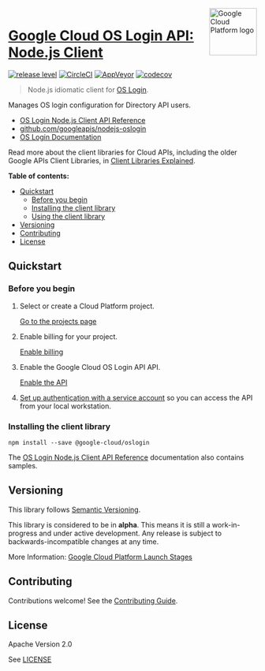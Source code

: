 <img src="https://avatars2.githubusercontent.com/u/2810941?v=3&s=96" alt="Google Cloud Platform logo" title="Google Cloud Platform" align="right" height="96" width="96"/>

# [Google Cloud OS Login API: Node.js Client](https://github.com/googleapis/nodejs-oslogin)

[![release level](https://img.shields.io/badge/release%20level-alpha-orange.svg?style&#x3D;flat)](https://cloud.google.com/terms/launch-stages)
[![CircleCI](https://img.shields.io/circleci/project/github/googleapis/nodejs-oslogin.svg?style=flat)](https://circleci.com/gh/googleapis/nodejs-oslogin)
[![AppVeyor](https://ci.appveyor.com/api/projects/status/github/googleapis/nodejs-oslogin?branch=master&svg=true)](https://ci.appveyor.com/project/googleapis/nodejs-oslogin)
[![codecov](https://img.shields.io/codecov/c/github/googleapis/nodejs-oslogin/master.svg?style=flat)](https://codecov.io/gh/googleapis/nodejs-oslogin)

> Node.js idiomatic client for [OS Login][product-docs].

Manages OS login configuration for Directory API users.


* [OS Login Node.js Client API Reference][client-docs]
* [github.com/googleapis/nodejs-oslogin](https://github.com/googleapis/nodejs-oslogin)
* [OS Login Documentation][product-docs]

Read more about the client libraries for Cloud APIs, including the older
Google APIs Client Libraries, in [Client Libraries Explained][explained].

[explained]: https://cloud.google.com/apis/docs/client-libraries-explained

**Table of contents:**

* [Quickstart](#quickstart)
  * [Before you begin](#before-you-begin)
  * [Installing the client library](#installing-the-client-library)
  * [Using the client library](#using-the-client-library)
* [Versioning](#versioning)
* [Contributing](#contributing)
* [License](#license)

## Quickstart

### Before you begin

1.  Select or create a Cloud Platform project.

    [Go to the projects page][projects]

1.  Enable billing for your project.

    [Enable billing][billing]

1.  Enable the Google Cloud OS Login API API.

    [Enable the API][enable_api]

1.  [Set up authentication with a service account][auth] so you can access the
    API from your local workstation.

[projects]: https://console.cloud.google.com/project
[billing]: https://support.google.com/cloud/answer/6293499#enable-billing
[enable_api]: https://console.cloud.google.com/flows/enableapi?apiid=oslogin.googleapis.com
[auth]: https://cloud.google.com/docs/authentication/getting-started

### Installing the client library

    npm install --save @google-cloud/oslogin



The [OS Login Node.js Client API Reference][client-docs] documentation
also contains samples.

## Versioning

This library follows [Semantic Versioning](http://semver.org/).

This library is considered to be in **alpha**. This means it is still a
work-in-progress and under active development. Any release is subject to
backwards-incompatible changes at any time.

More Information: [Google Cloud Platform Launch Stages][launch_stages]

[launch_stages]: https://cloud.google.com/terms/launch-stages

## Contributing

Contributions welcome! See the [Contributing Guide](https://github.com/googleapis/nodejs-oslogin/blob/master/.github/CONTRIBUTING.md).

## License

Apache Version 2.0

See [LICENSE](https://github.com/googleapis/nodejs-oslogin/blob/master/LICENSE)

[client-docs]: https://cloud.google.com/nodejs/docs/reference/oslogin/latest/
[product-docs]: https://cloud.google.com/compute/docs/oslogin/rest/
[shell_img]: http://gstatic.com/cloudssh/images/open-btn.png
